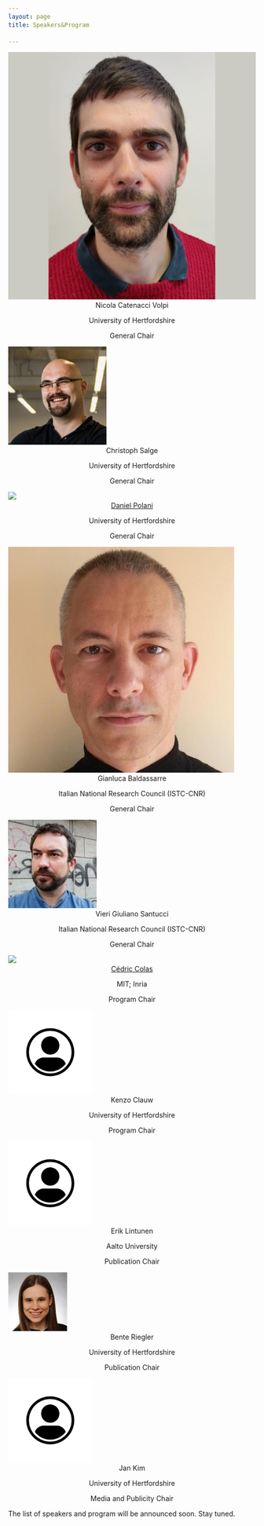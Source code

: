 ```yaml
---
layout: page
title: Speakers&Program

---
```



<div class="container">
  <div class="row">
    <div class="col-sm">
      <img class="organiser-img" src='/assets/img/volpi3.JPG'>
      <div class="organiser-name" style="text-align: center;"> 
      Nicola Catenacci Volpi <br> <p class='speaker-affiliation'>University of Hertfordshire</p>
      <p class='organiser-role'>General Chair</p>
      </div>
    </div>
    <div class="col-sm">
      <img class="organiser-img" src='/assets/img/salge.jpeg'>
      <div class="organiser-name" style="text-align: center;"> 
      Christoph Salge <br> <p class='speaker-affiliation'>University of Hertfordshire</p>
      <p class='organiser-role'>General Chair</p>
      </div>
    </div>
    <div class="col-sm">
      <img class="organiser-img" src='/assets/img/daniel.png'>
      <div class="organiser-name" style="text-align: center;"> <a href="https://researchprofiles.herts.ac.uk/en/persons/daniel-polani">Daniel Polani</a> <br> <p 
class='speaker-affiliation'> University of Hertfordshire </p>
<p class='organiser-role'>General Chair</p>
</div>
    </div>
    </div>
    <div class="row">
    <div class="col-sm">
      <img class="organiser-img" src='/assets/img/baldassarre.jpeg'>
      <div class="organiser-name" style="text-align: center;"> 
      Gianluca Baldassarre <br> <p class='speaker-affiliation'> Italian National Research Council (ISTC-CNR)</p>
      <p class='organiser-role'>General Chair</p>
      </div>
    </div>
    <div class="col-sm">
      <img class="organiser-img" src='/assets/img/santucci.jpg'>
      <div class="organiser-name" style="text-align: center;"> 
      Vieri Giuliano Santucci <br> <p class='speaker-affiliation'>Italian National Research Council (ISTC-CNR)</p>
      <p class='organiser-role'>General Chair</p>
      </div>
    </div>
    <div class="col-sm">
      <img class="organiser-img" src='/assets/img/cedric.jpg'>
      <div class="organiser-name" style="text-align: center;"> <a href="https://ccolas.github.io/">Cédric Colas</a> <br> <p class='speaker-affiliation'>MIT; Inria</p>
      <p class='organiser-role'>Program Chair</p>
      </div>
    </div>
     </div>
    <div class="row">
    <div class="col-sm">
      <img class="organiser-img" src='/assets/img/person.png'>
      <div class="organiser-name" style="text-align: center;"> 
      Kenzo Clauw <br> <p class='speaker-affiliation'>University of Hertfordshire</p>
      <p class='organiser-role'>Program Chair</p>
      </div>
    </div>
    <div class="col-sm">
      <img class="organiser-img" src='/assets/img/person.png'>
      <div class="organiser-name" style="text-align: center;"> 
      Erik Lintunen <br> <p class='speaker-affiliation'>Aalto University</p>
      <p class='organiser-role'>Publication Chair</p>
      </div>
    </div>
  <div class="col-sm">
      <img class="organiser-img" src='/assets/img/riegler.jpeg'>
      <div class="organiser-name" style="text-align: center;"> 
      Bente Riegler <br> <p class='speaker-affiliation'>University of Hertfordshire</p>
      <p class='organiser-role'>Publication Chair</p>
      </div>
    </div>
    </div>
<div class="row">
    <div class="col-sm">
        </div>
        <div class="col-sm">
          <img class="organiser-img" src='/assets/img/person.png'>
          <div class="organiser-name" style="text-align: center;"> Jan Kim <br> <p class='speaker-affiliation'> University of Hertfordshire</p>
          <p class='organiser-role'>Media and Publicity Chair</p>
          </div>
        </div>
        <div class="col-sm">
        </div>
    </div>
</div>



The list of speakers and program will be announced soon. Stay tuned.